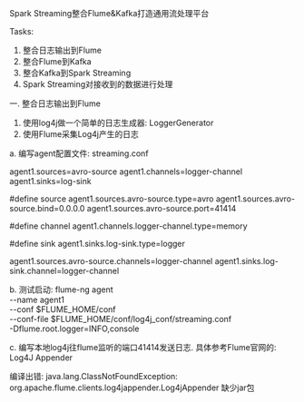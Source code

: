 Spark Streaming整合Flume&Kafka打造通用流处理平台

Tasks: 
1. 整合日志输出到Flume
2. 整合Flume到Kafka
3. 整合Kafka到Spark Streaming 
4. Spark Streaming对接收到的数据进行处理




一. 整合日志输出到Flume
1) 使用log4j做一个简单的日志生成器: LoggerGenerator
2) 使用Flume采集Log4j产生的日志
    
a. 编写agent配置文件: 
streaming.conf

agent1.sources=avro-source
agent1.channels=logger-channel
agent1.sinks=log-sink

#define source
agent1.sources.avro-source.type=avro
agent1.sources.avro-source.bind=0.0.0.0
agent1.sources.avro-source.port=41414

#define channel
agent1.channels.logger-channel.type=memory

#define sink
agent1.sinks.log-sink.type=logger

agent1.sources.avro-source.channels=logger-channel
agent1.sinks.log-sink.channel=logger-channel


b. 测试启动:
flume-ng agent \
--name agent1 \
--conf $FLUME_HOME/conf \
--conf-file $FLUME_HOME/conf/log4j_conf/streaming.conf \
-Dflume.root.logger=INFO,console


c. 编写本地log4j往flume监听的端口41414发送日志. 具体参考Flume官网的: Log4J Appender

编译出错:
java.lang.ClassNotFoundException: org.apache.flume.clients.log4jappender.Log4jAppender
缺少jar包


